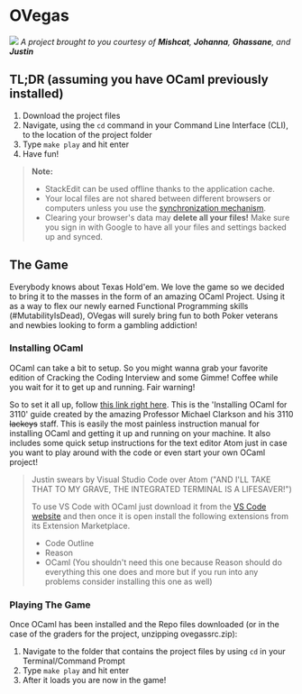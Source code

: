 # OVegas
![](https://i.imgur.com/kDWBsfF.jpg)
*A project brought to you courtesy of **Mishcat**, **Johanna**, **Ghassane**, and **Justin***


## TL;DR (assuming you have OCaml previously installed)

 1. Download the project files
 2. Navigate, using the `cd` command in your Command Line Interface (CLI), to the location of the project folder
 3. Type `make play` and hit enter
 4. Have fun!

> **Note:**
>
> - StackEdit can be used offline thanks to the application cache.
> - Your local files are not shared between different browsers or computers unless you use the [synchronization mechanism](#synchronization).
> - Clearing your browser's data may **delete all your files!** Make sure you sign in with Google to have all your files and settings backed up and synced.

## The Game

Everybody knows about Texas Hold'em. We love the game so we decided to bring it to the masses in the form of an amazing OCaml Project. Using it as a way to flex our newly earned Functional Programming skills (#MutabilityIsDead), OVegas will surely bring fun to both Poker veterans and newbies looking to form a gambling addiction!


### Installing OCaml

OCaml can take a bit to setup. So you might wanna grab your favorite edition of Cracking the Coding Interview and some Gimme! Coffee while you wait for it to get up and running. Fair warning!

So to set it all up, follow [this link right here](https://www.cs.cornell.edu/courses/cs3110/2017fa/install.html). This is the 'Installing OCaml for 3110' guide created by the amazing Professor Michael Clarkson and his 3110 ~~lackeys~~ staff. This is easily the most painless instruction manual for installing OCaml and getting it up and running on your machine. It also includes some quick setup instructions for the text editor Atom just in case you want to play around with the code or even start your own OCaml project!

> Justin swears by Visual Studio Code over Atom ("AND I'LL TAKE THAT TO MY GRAVE, THE INTEGRATED TERMINAL IS A LIFESAVER!")
> 
> To use VS Code with OCaml just download it from the [VS Code website](https://code.visualstudio.com) and then once it is open install the following extensions from its Extension Marketplace.
> 
> - Code Outline
> - Reason
> - OCaml (You shouldn't need this one because Reason should do everything this one does and more but if you run into any problems consider installing this one as well)

### Playing The Game

Once OCaml has been installed and the Repo files downloaded (or in the case of the graders for the project, unzipping ovegassrc.zip):

 1. Navigate to the folder that contains the project files by using `cd` in your Terminal/Command Prompt
 2. Type `make play` and hit enter
 3. After it loads you are now in the game!

